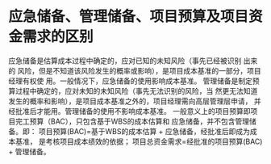 # 应急储备、管理储备、项目预算及项目资金需求的区别

应急储备是估算成本过程中确定的，应对已知的未知风险（事先已经被识别 出来的
风险，但是不知道该风险发生的概率或影响），是项目成本基准的一部分，项目经理有权使
用。一般情况下，应急储备的使用影响成本基准。
管理储备是制定预算过程中确定的，应对未知的未知风险（事先无法识别的风险，当
然更无法知道发生的概率和影响），是项目成本基准之外的，项目经理需向高层管理层申请，
并经批准后才能用。管理储备的使用不影响成本基准。
一般意义上的项目预算即项目完工预算（BAC），只包含基于WBS的成本估算和
应急储备，并不包含管理储备。即：
项目预算(BAC)=基于WBS的成本估算 + 应急储备，经批准后即成为成本基准，
是考核项目成本绩效的依据；
项目总资金需求=经批准的项目预算(BAC) + 管理储备。